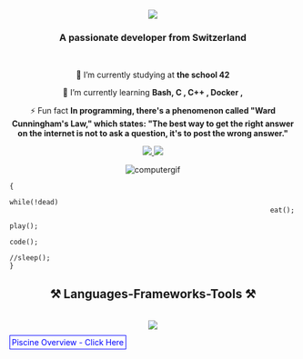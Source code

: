 <h1 align="center">
    <img src="https://readme-typing-svg.herokuapp.com/?font=Righteous&size=35&center=true&vCenter=true&width=500&height=70&duration=4000&lines=Hello+World!+👋;+I'm+Isaac+Naranjo!!!;" />
</h1>

<h3 align="center">A passionate developer from Switzerland</h3>

<br/>

<div align="center">
 
 🔭 I’m currently studying at **the school 42**
 
 🌱 I’m currently learning **Bash, C , C++ , Docker ,**

⚡ Fun fact **In programming, there's a phenomenon called "Ward Cunningham's Law," which states: "The best way to get the right answer on the internet is not to ask a question, it's to post the wrong answer."**

  </div>
 
<div align="center"> 
  <a href="mailto:isaac.naranjo.e.g@gmail.com">
    <img src="https://img.shields.io/badge/Gmail-333333?style=for-the-badge&logo=gmail&logoColor=red" />
  </a>
  <a href="https://www.linkedin.com/in/isaac-naranjo/" target="_blank">
    <img src="https://img.shields.io/badge/LinkedIn-0077B5?style=for-the-badge&logo=linkedin&logoColor=white" target="_blank" />
  </a>
</div>

<p align="center">
  <img src="https://github.com/Arcadiastyx/Arcadiastyx/assets/72890174/a754d3a1-5617-46b5-b2fd-fe45ed0872cf" alt="computergif"/>
</p>

```
{
                                                            while(!dead)
                                                                eat();
                                                                play();
                                                                code();
                                                              //sleep();
}
```

<h2 align="center">⚒️ Languages-Frameworks-Tools ⚒️</h2>
<br/>
<div align="center">
    <img src="https://skillicons.dev/icons?i=,c,cpp,html,css,vscode,github,figma,docker,notion" />
</div>


<p>
  <a href="https://github.com/Arcadiastyx/42-Piscine/tree/main/42%20Piscine" target="_blank" style="text-decoration: none; color: blue; border: 1px solid blue; padding: 3px;">
    Piscine Overview - Click Here
  </a>
</p>

